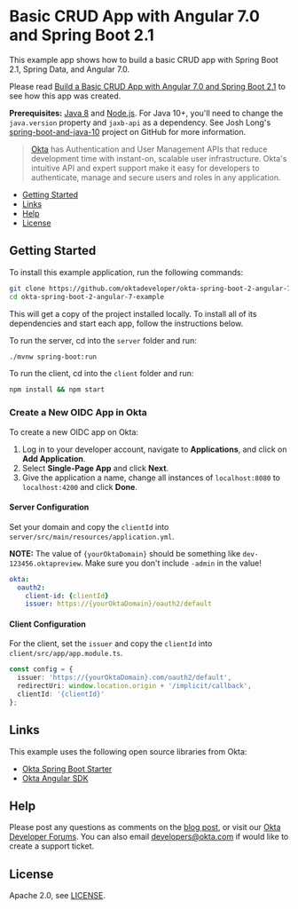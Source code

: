 # Basic CRUD App with Angular 7.0 and Spring Boot 2.1
 
This example app shows how to build a basic CRUD app with Spring Boot 2.1, Spring Data, and Angular 7.0.

Please read [Build a Basic CRUD App with Angular 7.0 and Spring Boot 2.1](https://developer.okta.com/blog/2018/08/22/basic-crud-angular-7-and-spring-boot-2) to see how this app was created.

**Prerequisites:** [Java 8](http://www.oracle.com/technetwork/java/javase/downloads/jdk8-downloads-2133151.html) and [Node.js](https://nodejs.org/). For Java 10+, you'll need to change the `java.version` property and `jaxb-api` as a dependency. See Josh Long's [spring-boot-and-java-10](https://github.com/joshlong/spring-boot-and-java-10) project on GitHub for more information.

> [Okta](https://developer.okta.com/) has Authentication and User Management APIs that reduce development time with instant-on, scalable user infrastructure. Okta's intuitive API and expert support make it easy for developers to authenticate, manage and secure users and roles in any application.

* [Getting Started](#getting-started)
* [Links](#links)
* [Help](#help)
* [License](#license)

## Getting Started

To install this example application, run the following commands:

```bash
git clone https://github.com/oktadeveloper/okta-spring-boot-2-angular-7-example.git
cd okta-spring-boot-2-angular-7-example
```

This will get a copy of the project installed locally. To install all of its dependencies and start each app, follow the instructions below.

To run the server, cd into the `server` folder and run:
 
```bash
./mvnw spring-boot:run
```

To run the client, cd into the `client` folder and run:
 
```bash
npm install && npm start
```

### Create a New OIDC App in Okta

To create a new OIDC app on Okta:

1. Log in to your developer account, navigate to **Applications**, and click on **Add Application**.
3. Select **Single-Page App** and click **Next**. 
4. Give the application a name, change all instances of `localhost:8080` to `localhost:4200` and click **Done**.

#### Server Configuration

Set your domain and copy the `clientId` into `server/src/main/resources/application.yml`. 

**NOTE:** The value of `{yourOktaDomain}` should be something like `dev-123456.oktapreview`. Make sure you don't include `-admin` in the value!

```yaml
okta:
  oauth2:
    client-id: {clientId}
    issuer: https://{yourOktaDomain}/oauth2/default
```

#### Client Configuration

For the client, set the `issuer` and copy the `clientId` into `client/src/app/app.module.ts`.

```typescript
const config = {
  issuer: 'https://{yourOktaDomain}.com/oauth2/default',
  redirectUri: window.location.origin + '/implicit/callback',
  clientId: '{clientId}'
};
```

## Links

This example uses the following open source libraries from Okta:

* [Okta Spring Boot Starter](https://github.com/okta/okta-spring-boot)
* [Okta Angular SDK](https://github.com/okta/okta-oidc-js/tree/master/packages/okta-angular)

## Help

Please post any questions as comments on the [blog post](https://developer.okta.com/blog/2018/08/22/basic-crud-angular-7-and-spring-boot-2), or visit our [Okta Developer Forums](https://devforum.okta.com/). You can also email developers@okta.com if would like to create a support ticket.

## License

Apache 2.0, see [LICENSE](LICENSE).

